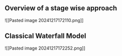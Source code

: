 ## Overview of a stage wise approach

![[Pasted image 20241217172110.png]]

## Classical Waterfall Model
![[Pasted image 20241217172252.png]]

